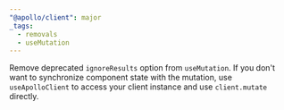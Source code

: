 ```yaml
---
"@apollo/client": major
_tags:
  - removals
  - useMutation
---
```


Remove deprecated `ignoreResults` option from `useMutation`. If you don't want to synchronize component state with the mutation, use `useApolloClient` to access your client instance and use `client.mutate` directly.
